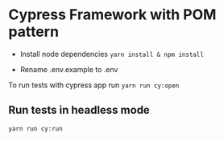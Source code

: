 # Cypress Framework with POM pattern

* Install node dependencies `yarn install & npm install`

* Rename .env.example to .env

To run tests with cypress app run `yarn run cy:open`

## Run tests in headless mode

`yarn run cy:run`

